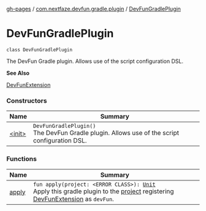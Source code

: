 [gh-pages](../../index.md) / [com.nextfaze.devfun.gradle.plugin](../index.md) / [DevFunGradlePlugin](./index.md)

# DevFunGradlePlugin

`class DevFunGradlePlugin`

The DevFun Gradle plugin. Allows use of the script configuration DSL.

**See Also**

[DevFunExtension](../-dev-fun-extension/index.md)

### Constructors

| Name | Summary |
|---|---|
| [&lt;init&gt;](-init-.md) | `DevFunGradlePlugin()`<br>The DevFun Gradle plugin. Allows use of the script configuration DSL. |

### Functions

| Name | Summary |
|---|---|
| [apply](apply.md) | `fun apply(project: <ERROR CLASS>): `[`Unit`](https://kotlinlang.org/api/latest/jvm/stdlib/kotlin/-unit/index.html)<br>Apply this gradle plugin to the [project](apply.md#com.nextfaze.devfun.gradle.plugin.DevFunGradlePlugin$apply()/project) registering [DevFunExtension](../-dev-fun-extension/index.md) as `devFun`. |
